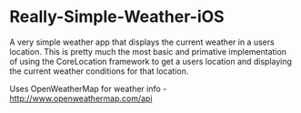 # Really-Simple-Weather-iOS

A very simple weather app that displays the current weather in a users location. This is pretty much the most basic and primative implementation of using the CoreLocation framework to get a users location and displaying the current weather conditions for that location.

Uses OpenWeatherMap for weather info - http://www.openweathermap.com/api 
